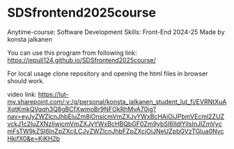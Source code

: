 # SDSfrontend2025course
Anytime-course: Software Development Skills: Front-End 2024-25
Made by konsta jalkanen

You can use this program from following link:
https://jepuli124.github.io/SDSfrontend2025course/ 

For local usage clone repository and opening the html files in browser should work.


video link: https://lut-my.sharepoint.com/:v:/g/personal/konsta_jalkanen_student_lut_fi/EVRNtXuAXqtKmkQVqqh3Q8gBCfXwmoBr9NFOkRhMvA70ig?nav=eyJyZWZlcnJhbEluZm8iOnsicmVmZXJyYWxBcHAiOiJPbmVEcml2ZUZvckJ1c2luZXNzIiwicmVmZXJyYWxBcHBQbGF0Zm9ybSI6IldlYiIsInJlZmVycmFsTW9kZSI6InZpZXciLCJyZWZlcnJhbFZpZXciOiJNeUZpbGVzTGlua0NvcHkifX0&e=KiKH2b 
